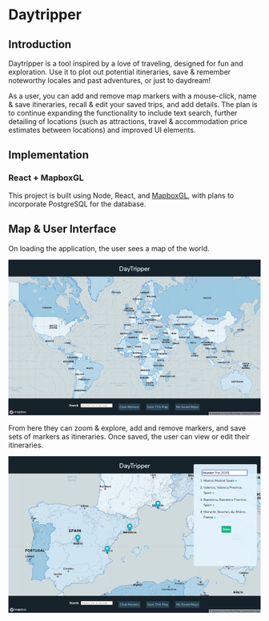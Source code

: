 # Daytripper

## Introduction

Daytripper is a tool inspired by a love of traveling, designed for fun and exploration. Use it to plot out potential itineraries, save & remember noteworthy locales and past adventures, or just to daydream!

As a user, you can add and remove map markers with a mouse-click, name & save itineraries, recall & edit your saved trips, and add details. The plan is to continue expanding the functionality to include text search, further detailing of locations (such as attractions, travel & accommodation price estimates between locations) and improved UI elements.

## Implementation

### React + MapboxGL

This project is built using Node, React, and [MapboxGL](https://docs.mapbox.com/mapbox-gl-js/api/), with plans to incorporate PostgreSQL for the database.

## Map & User Interface

On loading the application, the user sees a map of the world.

![alt text](./public/images/DT_OnPageLoad.png "Blue map showing the whole world")


From here they can zoom & explore, add and remove markers, and save sets of markers as itineraries. Once saved, the user can view or edit their itineraries.

![alt text](./public/images/DT_CreateItinerary.png "Blue map zoomed in on Spain with 4 markers, and a sidebar showing an editable list of the markers with corresponding place names")
